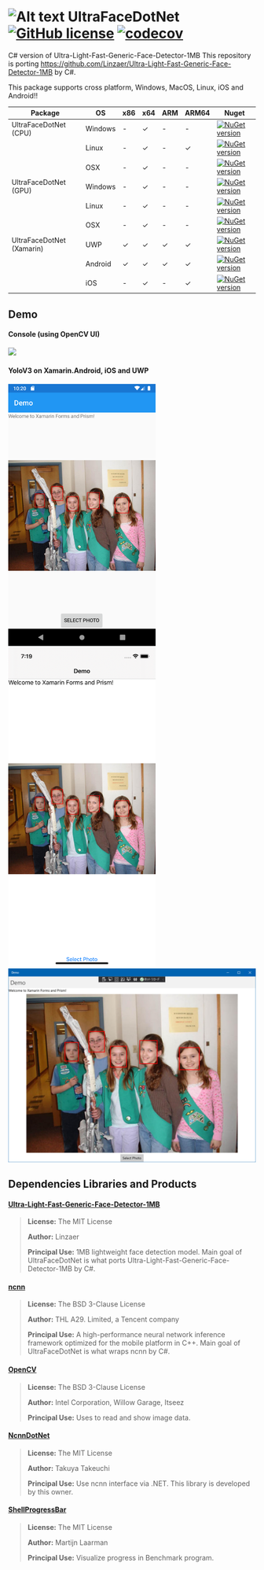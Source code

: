 # ![Alt text](nuget/face48.png "UltraFaceDotNet") UltraFaceDotNet [![GitHub license](https://img.shields.io/github/license/mashape/apistatus.svg)]() [![codecov](https://codecov.io/gh/takuya-takeuchi/UltraFaceDotNet/branch/master/graph/badge.svg)](https://codecov.io/gh/takuya-takeuchi/UltraFaceDotNet)

C# version of Ultra-Light-Fast-Generic-Face-Detector-1MB
This repository is porting https://github.com/Linzaer/Ultra-Light-Fast-Generic-Face-Detector-1MB by C#.

This package supports cross platform, Windows, MacOS, Linux, iOS and Android!!

|Package|OS|x86|x64|ARM|ARM64|Nuget|
|---|---|---|---|---|---|---|
|UltraFaceDotNet (CPU)|Windows|-|✓|-|-|[![NuGet version](https://img.shields.io/nuget/v/UltraFaceDotNet.svg)](https://www.nuget.org/packages/UltraFaceDotNet)|
||Linux|-|✓|-|✓|[![NuGet version](https://img.shields.io/nuget/v/UltraFaceDotNet.svg)](https://www.nuget.org/packages/UltraFaceDotNet)|
||OSX|-|✓|-|-|[![NuGet version](https://img.shields.io/nuget/v/UltraFaceDotNet.svg)](https://www.nuget.org/packages/UltraFaceDotNet)|
|UltraFaceDotNet (GPU)|Windows|-|✓|-|-|[![NuGet version](https://img.shields.io/nuget/v/UltraFaceDotNet.GPU.svg)](https://www.nuget.org/packages/UltraFaceDotNet.GPU)|
||Linux|-|✓|-|-|[![NuGet version](https://img.shields.io/nuget/v/UltraFaceDotNet.GPU.svg)](https://www.nuget.org/packages/UltraFaceDotNet.GPU)|
||OSX|-|✓|-|-|[![NuGet version](https://img.shields.io/nuget/v/UltraFaceDotNet.GPU.svg)](https://www.nuget.org/packages/UltraFaceDotNet.GPU)|
|UltraFaceDotNet (Xamarin)|UWP|✓|✓|✓|✓|[![NuGet version](https://img.shields.io/nuget/v/UltraFaceDotNet.Xamarin.svg)](https://www.nuget.org/packages/UltraFaceDotNet.Xamarin)|
||Android|✓|✓|✓|✓|[![NuGet version](https://img.shields.io/nuget/v/UltraFaceDotNet.Xamarin.svg)](https://www.nuget.org/packages/UltraFaceDotNet.Xamarin)|
||iOS|-|✓|-|✓|[![NuGet version](https://img.shields.io/nuget/v/UltraFaceDotNet.Xamarin.svg)](https://www.nuget.org/packages/UltraFaceDotNet.Xamarin)|

## Demo

#### Console (using OpenCV UI)

<img src="examples/Demo/images/image.jpg" width="480"/>

#### YoloV3 on Xamarin.Android, iOS and UWP

<img src="examples/Xamarin/Demo/images/android.png" width="300" /> <img src="examples/Xamarin/Demo/images/ios.png" width="300" />
<img src="examples/Xamarin/Demo/images/uwp.png" width="600" />

## Dependencies Libraries and Products

#### [Ultra-Light-Fast-Generic-Face-Detector-1MB](https://github.com/Linzaer/Ultra-Light-Fast-Generic-Face-Detector-1MB/)

> **License:** The MIT License
>
> **Author:** Linzaer
> 
> **Principal Use:** 1MB lightweight face detection model. Main goal of UltraFaceDotNet is what ports Ultra-Light-Fast-Generic-Face-Detector-1MB by C#.

#### [ncnn](https://github.com/Tencent/ncnn/)

> **License:** The BSD 3-Clause License
>
> **Author:** THL A29. Limited, a Tencent company
> 
> **Principal Use:** A high-performance neural network inference framework optimized for the mobile platform in C++. Main goal of UltraFaceDotNet is what wraps ncnn by C#.

#### [OpenCV](https://opencv.org/)

> **License:** The BSD 3-Clause License
>
> **Author:** Intel Corporation, Willow Garage, Itseez
> 
> **Principal Use:** Uses to read and show image data.

#### [NcnnDotNet](https://github.com/takuya-takeuchi/NcnnDotNet/)

> **License:** The MIT License
>
> **Author:** Takuya Takeuchi
> 
> **Principal Use:** Use ncnn interface via .NET. This library is developed by this owner.

#### [ShellProgressBar](https://github.com/Mpdreamz/shellprogressbar/)

> **License:** The MIT License
>
> **Author:** Martijn Laarman
> 
> **Principal Use:** Visualize progress in Benchmark program.

